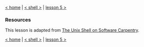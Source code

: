 [< home](index.html) | [< shell >](shell.html) | [lesson 5 >](shell-5.html)

### Resources
This lesson is adapted from [The Unix Shell on Software Carpentry](http://swcarpentry.github.io/shell-novice/).


[< home](index.html) | [< shell >](shell.html) | [lesson 5 >](shell-5.html)
